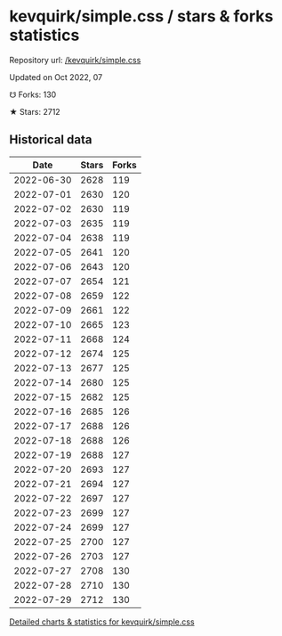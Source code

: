 # kevquirk/simple.css / stars & forks statistics

Repository url: [/kevquirk/simple.css](https://github.com/kevquirk/simple.css)

Updated on Oct 2022, 07

☋ Forks: 130

★ Stars: 2712

## Historical data
| Date | Stars | Forks |
|------|-------|-------|
| 2022-06-30 | 2628 | 119 | 
| 2022-07-01 | 2630 | 120 | 
| 2022-07-02 | 2630 | 119 | 
| 2022-07-03 | 2635 | 119 | 
| 2022-07-04 | 2638 | 119 | 
| 2022-07-05 | 2641 | 120 | 
| 2022-07-06 | 2643 | 120 | 
| 2022-07-07 | 2654 | 121 | 
| 2022-07-08 | 2659 | 122 | 
| 2022-07-09 | 2661 | 122 | 
| 2022-07-10 | 2665 | 123 | 
| 2022-07-11 | 2668 | 124 | 
| 2022-07-12 | 2674 | 125 | 
| 2022-07-13 | 2677 | 125 | 
| 2022-07-14 | 2680 | 125 | 
| 2022-07-15 | 2682 | 125 | 
| 2022-07-16 | 2685 | 126 | 
| 2022-07-17 | 2688 | 126 | 
| 2022-07-18 | 2688 | 126 | 
| 2022-07-19 | 2688 | 127 | 
| 2022-07-20 | 2693 | 127 | 
| 2022-07-21 | 2694 | 127 | 
| 2022-07-22 | 2697 | 127 | 
| 2022-07-23 | 2699 | 127 | 
| 2022-07-24 | 2699 | 127 | 
| 2022-07-25 | 2700 | 127 | 
| 2022-07-26 | 2703 | 127 | 
| 2022-07-27 | 2708 | 130 | 
| 2022-07-28 | 2710 | 130 | 
| 2022-07-29 | 2712 | 130 | 


[Detailed charts & statistics for kevquirk/simple.css](https://reviewgithub.com/rep/kevquirk/simple.css)
